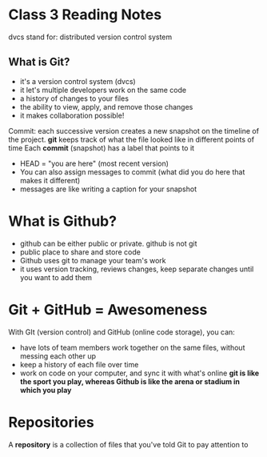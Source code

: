 # Class 3 Reading Notes
dvcs stand for: distributed version control system
## What is Git?
- it's a version control system (dvcs)
- it let's multiple developers work on the same code
- a history of changes to your files
- the ability to view, apply, and remove those changes
- it makes collaboration possible!

Commit: each successive version creates a new snapshot on the timeline of the project. **git** keeps track of what the file looked like in different points of time
Each **commit** (snapshot) has a label that points to it
- HEAD = "you are here" (most recent version)
- You can also assign messages to commit (what did you do here that makes it different)
- messages are like writing a caption for your snapshot

# What is Github?
- github can be either public or private. github is not git
- public place to share and store code
- Github uses git to manage your team's work
- it uses version tracking, reviews changes, keep separate changes until you want to add them

# Git + GitHub = Awesomeness
With GIt (version control) and GitHub (online code storage), you can: 
- have lots of team members work together on the same files, without messing each other up
- keep a history of each file over time
- work on code on your computer, and sync it with what's online
**git is like the sport you play, whereas Github is like the arena or stadium in which you play**

# Repositories
A **repository** is a collection of files that you've told Git to pay attention to
